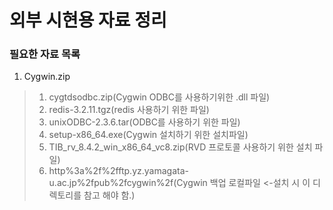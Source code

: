 # 외부 시현용 자료 정리
### 필요한 자료 목록

1. Cygwin.zip
>1) cygtdsodbc.zip(Cygwin ODBC를 사용하기위한 .dll 파일)
>2) redis-3.2.11.tgz(redis 사용하기 위한 파일)
>3) unixODBC-2.3.6.tar(ODBC를 사용하기 위한 파일)
>4) setup-x86_64.exe(Cygwin 설치하기 위한 설치파일)
>5) TIB_rv_8.4.2_win_x86_64_vc8.zip(RVD 프로토콜 사용하기 위한 설치 파일)
>6) http%3a%2f%2fftp.yz.yamagata-u.ac.jp%2fpub%2fcygwin%2f(Cygwin 백업 로컬파일 <-설치 시 이 디렉토리를 참고 해야 함.)
